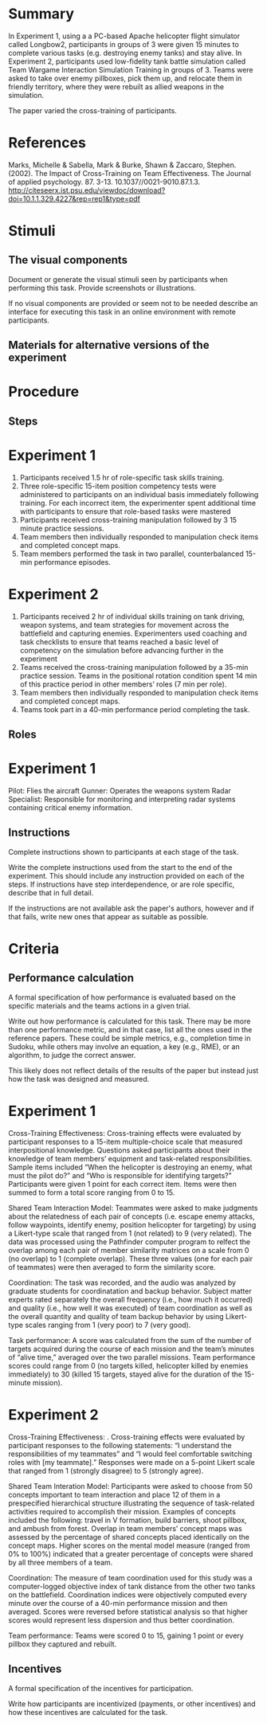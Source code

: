 # Summary
In Experiment 1, using a a PC-based Apache helicopter flight simulator called Longbow2, participants in groups of 3 were given 15 minutes to complete various tasks (e.g. destroying enemy tanks) and stay alive. In Experiment 2, participants used low-fidelity tank battle simulation called Team Wargame Interaction Simulation Training in groups of 3. Teams were asked to take over enemy pillboxes, pick them up, and relocate them in friendly territory, where they were rebuilt as allied weapons in the simulation.

The paper varied the cross-training of participants.

# References
Marks, Michelle & Sabella, Mark & Burke, Shawn & Zaccaro, Stephen. (2002). The Impact of Cross-Training on Team Effectiveness. The Journal of applied psychology. 87. 3-13. 10.1037//0021-9010.87.1.3. http://citeseerx.ist.psu.edu/viewdoc/download?doi=10.1.1.329.4227&rep=rep1&type=pdf

# Stimuli
## The visual components
Document or generate the visual stimuli seen by participants when performing this task. Provide screenshots or illustrations. 

If no visual components are provided or seem not to be needed describe an interface for executing this task in an online environment with remote participants. 

## Materials for alternative versions of the experiment 


# Procedure
## Steps

# Experiment 1
1. Participants received 1.5 hr of role-specific task skills training.
2. Three role-specific 15-item position competency tests were administered to participants on an individual basis immediately following training. For each incorrect item, the experimenter spent additional time with participants to ensure that role-based tasks were mastered
3. Participants received cross-training manipulation followed by 3 15 minute practice sessions.
4. Team members then individually responded to manipulation check items and completed concept maps.
5. Team members performed the task in two parallel, counterbalanced 15-min performance episodes.

# Experiment 2
1. Participants received 2 hr of individual skills training on tank driving, weapon systems, and team strategies for movement across the battlefield and capturing enemies. Experimenters used coaching and task checklists to ensure that teams reached a basic level of competency on the simulation before advancing further in the experiment
2. Teams received the cross-training manipulation followed by a 35-min practice session. Teams in the positional rotation condition spent 14 min of this practice period in other members’ roles (7 min per role).
3. Team members then individually responded to manipulation check items and completed concept maps.
4. Teams took part in a 40-min performance period completing the task.


## Roles 
# Experiment 1
Pilot: Flies the aircraft
Gunner: Operates the weapons system
Radar Specialist: Responsible for monitoring and interpreting radar systems containing critical enemy information.

## Instructions
Complete instructions shown to participants at each stage of the task.  

Write the complete instructions used from the start to the end of the experiment. This should include any instruction provided on each of the steps. If instructions have step interdependence, or are role specific, describe that in full detail.

If the instructions are not available ask the paper's authors, however and if that fails, write new ones that appear as suitable as possible.

# Criteria
## Performance calculation
A formal specification of how performance is evaluated based on the specific materials and the teams actions in a given trial.  

Write out how performance is calculated for this task. There may be more than one performance metric, and in that case, list all the ones used in the reference papers. These could be simple metrics, e.g., completion time in Sudoku, while others may involve an equation, a key (e.g., RME), or an algorithm, to judge the correct answer.  

This likely does not reflect details of the results of the paper but instead just how the task was designed and measured. 
# Experiment 1
Cross-Training Effectiveness: Cross-training effects were evaluated by participant responses to a 15-item multiple-choice scale that measured interpositional knowledge. Questions asked participants about their knowledge of team members’ equipment and task-related responsibilities. Sample items included “When the helicopter is destroying an enemy, what must the pilot do?” and “Who is responsible for identifying targets?” Participants were given 1 point for each correct item. Items were then summed to form a total score ranging from 0 to 15.

Shared Team Interaction Model: Teammates were asked to make judgments about the relatedness of each pair of concepts (i.e. escape enemy attacks, follow waypoints,
identify enemy, position helicopter for targeting) by using a Likert-type scale that ranged from 1 (not related) to 9 (very related). The data was processed using the Pathfinder computer program to relfect the overlap among each pair of member
similarity matrices on a scale from 0 (no overlap) to 1 (complete overlap). These three values (one for each pair of teammates) were then averaged
to form the similarity score.

Coordination: The task was recorded, and the audio was analyzed by graduate students for coordinatation and backup behavior. Subject matter experts rated separately the overall frequency (i.e., how much it occurred) and quality (i.e., how well it was executed) of team coordination as well as the overall quantity and quality of team backup behavior by using Likert-type scales ranging from 1 (very poor) to 7 (very good).

Task performance: A score was calculated from the sum of the number of targets acquired during the course of each mission and the team’s minutes of “alive time,” averaged over the two parallel missions. Team performance scores could range from 0 (no targets killed, helicopter killed by enemies immediately) to 30 (killed 15 targets, stayed alive for the duration of the 15-minute mission).

# Experiment 2
Cross-Training Effectiveness: . Cross-training effects were evaluated by participant responses to the following statements: “I understand the responsibilities of my teammates” and “I would feel comfortable switching roles with [my teammate].” Responses were made on a 5-point Likert scale that ranged from 1 (strongly disagree) to 5 (strongly agree).

Shared Team Interation Model: Participants were asked to choose from 50 concepts important to team interaction and place 12 of them in a prespecified hierarchical structure illustrating the sequence of task-related activities required to accomplish their mission. Examples of concepts included the following: travel in V formation, build barriers, shoot pillbox, and ambush from forest. Overlap in team members’ concept maps was assessed by the percentage of shared concepts placed identically on the concept maps. Higher scores on the mental model measure (ranged from 0% to 100%) indicated that a greater percentage of concepts were shared by all three members of a team.

Coordination: The measure of team coordination used for this study was a computer-logged objective index of tank distance from the other two tanks on the battlefield. Coordination indices were objectively computed every minute over the course of a 40-min performance mission and then averaged. Scores were reversed before statistical analysis so that higher scores would represent less dispersion and thus better coordination.

Team performance: Teams were scored 0 to 15, gaining 1 point or every pillbox they captured and rebuilt. 

## Incentives
A formal specification of the incentives for participation.   

Write how participants are incentivized (payments, or other incentives) and how these incentives are calculated for the task.
